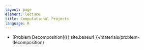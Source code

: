 ```yaml
---
layout: page
element: lecture
title: Computational Projects
language: R
---
```


* [Problem Decomposition]({{ site.baseurl }}/materials/problem-decomposition)
